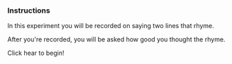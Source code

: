 
### Instructions


In this experiment you will be recorded on saying two lines that rhyme.

After you're recorded, you will be asked how good you thought the rhyme.


Click hear to begin!

